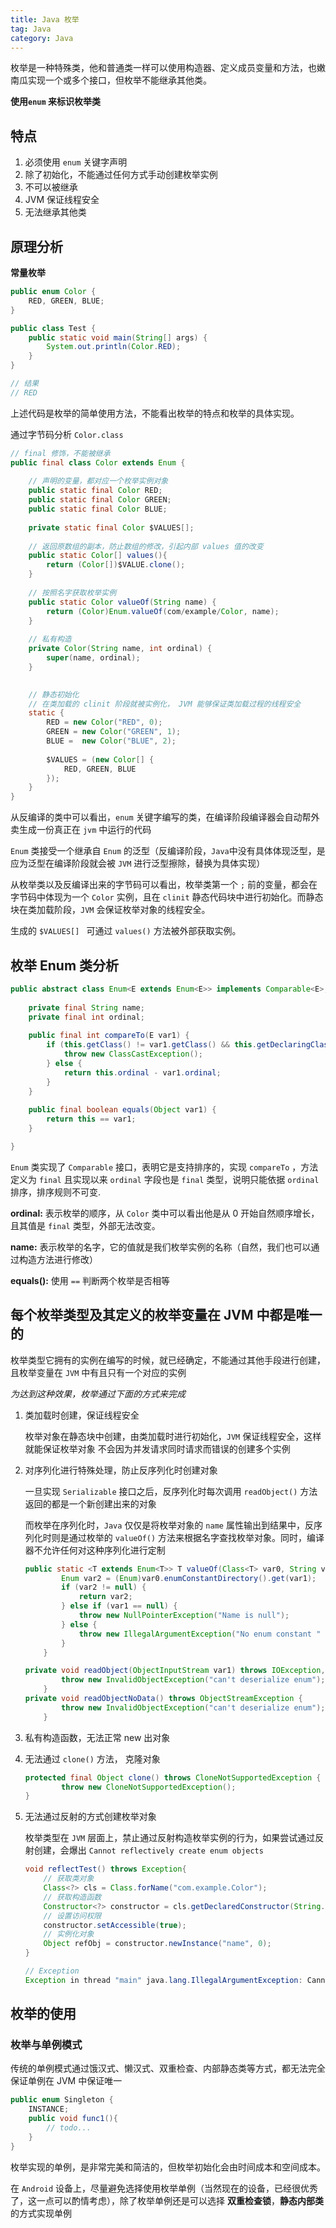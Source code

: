 ```yaml
---
title: Java 枚举
tag: Java
category: Java
---
```




枚举是一种特殊类，他和普通类一样可以使用构造器、定义成员变量和方法，也嫩南瓜实现一个或多个接口，但枚举不能继承其他类。

**使用`enum` 来标识枚举类**

## 特点

1. 必须使用 `enum` 关键字声明
2. 除了初始化，不能通过任何方式手动创建枚举实例
3. 不可以被继承
4. JVM 保证线程安全
5. 无法继承其他类

<!-- more -->

## 原理分析

**常量枚举**

```Java
public enum Color {
    RED, GREEN, BLUE;
}

public class Test {
    public static void main(String[] args) {
        System.out.println(Color.RED);
    }
}

// 结果
// RED
```

上述代码是枚举的简单使用方法，不能看出枚举的特点和枚举的具体实现。

通过字节码分析 `Color.class`

```java
// final 修饰，不能被继承
public final class Color extends Enum {
        
    // 声明的变量，都对应一个枚举实例对象
    public static final Color RED;
    public static final Color GREEN;
    public static final Color BLUE;
    
    private static final Color $VALUES[];
    
    // 返回原数组的副本，防止数组的修改，引起内部 values 值的改变
    public static Color[] values(){
        return (Color[])$VALUE.clone();
    }
    
    // 按照名字获取枚举实例
    public static Color valueOf(String name) {
        return (Color)Enum.valueOf(com/example/Color, name);
    }
    
    // 私有构造
    private Color(String name, int ordinal) {
        super(name, ordinal);
    }

    
    // 静态初始化
    // 在类加载的 clinit 阶段就被实例化， JVM 能够保证类加载过程的线程安全
    static {
        RED = new Color("RED", 0);
        GREEN = new Color("GREEN", 1);
        BLUE =  new Color("BLUE", 2);
        
        $VALUES = (new Color[] {
            RED, GREEN, BLUE
        });
    }
}

```

从反编译的类中可以看出，`enum` 关键字编写的类，在编译阶段编译器会自动帮外卖生成一份真正在 `jvm` 中运行的代码

`Enum` 类接受一个继承自 `Enum` 的泛型（反编译阶段，`Java`中没有具体体现泛型，是应为泛型在编译阶段就会被 `JVM` 进行泛型擦除，替换为具体实现）

从枚举类以及反编译出来的字节码可以看出，枚举类第一个 `;` 前的变量，都会在字节码中体现为一个 `Color` 实例，且在 `clinit` 静态代码块中进行初始化。而静态块在类加载阶段，`JVM` 会保证枚举对象的线程安全。

生成的 `$VALUES[] ` 可通过 `values()` 方法被外部获取实例。

## 枚举 Enum 类分析

```java
public abstract class Enum<E extends Enum<E>> implements Comparable<E>, Serializable {
        
    private final String name;
    private final int ordinal;
    
    public final int compareTo(E var1) {
        if (this.getClass() != var1.getClass() && this.getDeclaringClass() != var1.getDeclaringClass()) {
            throw new ClassCastException();
        } else {
            return this.ordinal - var1.ordinal;
        }
    }
    
    public final boolean equals(Object var1) {
        return this == var1;
    }

}
```

`Enum` 类实现了 `Comparable` 接口，表明它是支持排序的，实现 `compareTo` ，方法定义为 `final` 且实现以来 `ordinal` 字段也是 `final` 类型，说明只能依据 `ordinal` 排序，排序规则不可变.

**ordinal:** 表示枚举的顺序，从 `Color` 类中可以看出他是从 0 开始自然顺序增长，且其值是 `final` 类型，外部无法改变。

**name:** 表示枚举的名字，它的值就是我们枚举实例的名称（自然，我们也可以通过构造方法进行修改）

**equals():**  使用 `==` 判断两个枚举是否相等

## 每个枚举类型及其定义的枚举变量在 JVM 中都是唯一的

枚举类型它拥有的实例在编写的时候，就已经确定，不能通过其他手段进行创建，且枚举变量在 `JVM` 中有且只有一个对应的实例

*为达到这种效果，枚举通过下面的方式来完成*

1. 类加载时创建，保证线程安全

   枚举对象在静态块中创建，由类加载时进行初始化，`JVM` 保证线程安全，这样就能保证枚举对象 不会因为并发请求同时请求而错误的创建多个实例

2. 对序列化进行特殊处理，防止反序列化时创建对象

   一旦实现 `Serializable` 接口之后，反序列化时每次调用 `readObject()` 方法返回的都是一个新创建出来的对象

   而枚举在序列化时，`Java` 仅仅是将枚举对象的 `name` 属性输出到结果中，反序列化时则是通过枚举的 `valueOf()` 方法来根据名字查找枚举对象。同时，编译器不允许任何对这种序列化进行定制

   ```java
   public static <T extends Enum<T>> T valueOf(Class<T> var0, String var1) {
           Enum var2 = (Enum)var0.enumConstantDirectory().get(var1);
           if (var2 != null) {
               return var2;
           } else if (var1 == null) {
               throw new NullPointerException("Name is null");
           } else {
               throw new IllegalArgumentException("No enum constant " + var0.getCanonicalName() + "." + var1);
           }
       }
   
   private void readObject(ObjectInputStream var1) throws IOException, ClassNotFoundException {
           throw new InvalidObjectException("can't deserialize enum");
       }
   private void readObjectNoData() throws ObjectStreamException {
           throw new InvalidObjectException("can't deserialize enum");
       }
   ```

3. 私有构造函数，无法正常 new 出对象

4. 无法通过 `clone()` 方法， 克隆对象

   ```java
   protected final Object clone() throws CloneNotSupportedException {
           throw new CloneNotSupportedException();
   }
   ```

5. 无法通过反射的方式创建枚举对象

   枚举类型在 `JVM` 层面上，禁止通过反射构造枚举实例的行为，如果尝试通过反射创建，会爆出 `Cannot reflectively create enum objects`

   ```java
   void reflectTest() throws Exception{
       // 获取类对象
       Class<?> cls = Class.forName("com.example.Color");
       // 获取构造函数
       Constructor<?> constructor = cls.getDeclaredConstructor(String.class, int.class);
       // 设置访问权限
       constructor.setAccessible(true);
       // 实例化对象
       Object refObj = constructor.newInstance("name", 0);
   }
   
   // Exception
   Exception in thread "main" java.lang.IllegalArgumentException: Cannot reflectively create enum objects
   ```

   

## 枚举的使用

### 枚举与单例模式

传统的单例模式通过饿汉式、懒汉式、双重检查、内部静态类等方式，都无法完全保证单例在 JVM 中保证唯一

```java
public enum Singleton {
    INSTANCE;
    public void func1(){
        // todo...
    }
}
```

枚举实现的单例，是非常完美和简洁的，但枚举初始化会由时间成本和空间成本。

在 `Android` 设备上，尽量避免选择使用枚举单例（当然现在的设备，已经很优秀了，这一点可以酌情考虑），除了枚举单例还是可以选择 **双重检查锁**，**静态内部类** 的方式实现单例